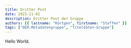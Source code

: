 ```yaml
---
title: Dritter Post
date: 2023-11-01
description: Dritter Post der Gruppe
authors: [{ lastname: "Rörtgen", firstname: "Steffen" }]
tags: ["OER-Metadatengruppe", "Titeldaten-Gruppe"]
---
```


Hello World.
